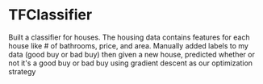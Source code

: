 # TFClassifier


Built a classifier for houses. The housing data contains features for each house like # of bathrooms, price, and area. Manually added labels to my data (good buy or bad buy) then given a new house, predicted whether or not it's a good buy or bad buy using gradient descent as our optimization strategy 
